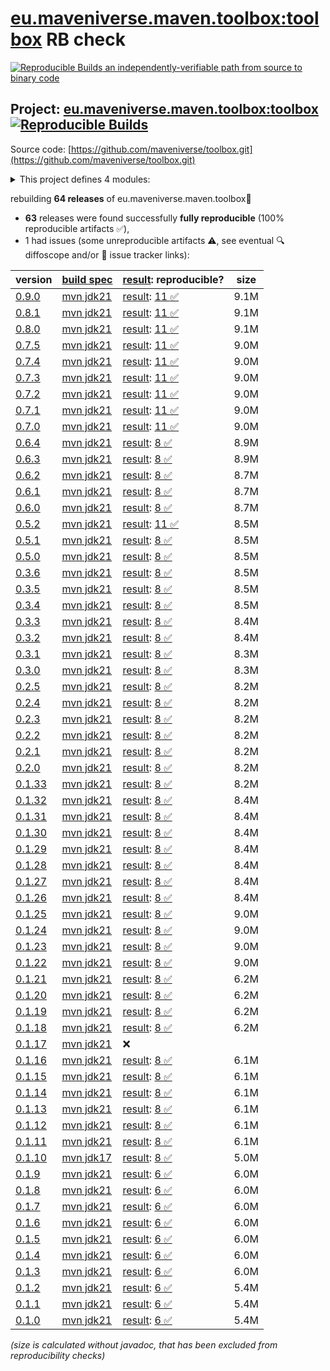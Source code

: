 [eu.maveniverse.maven.toolbox:toolbox](https://central.sonatype.com/artifact/eu.maveniverse.maven.toolbox/toolbox/versions) RB check
=======

[![Reproducible Builds](https://reproducible-builds.org/images/logos/rb.svg) an independently-verifiable path from source to binary code](https://reproducible-builds.org/)

## Project: [eu.maveniverse.maven.toolbox:toolbox](https://central.sonatype.com/artifact/eu.maveniverse.maven.toolbox/toolbox/versions) [![Reproducible Builds](https://img.shields.io/endpoint?url=https://raw.githubusercontent.com/jvm-repo-rebuild/reproducible-central/master/content/eu/maveniverse/maven/toolbox/badge.json)](https://github.com/jvm-repo-rebuild/reproducible-central/blob/master/content/eu/maveniverse/maven/toolbox/README.md)

Source code: [https://github.com/maveniverse/toolbox.git](https://github.com/maveniverse/toolbox.git)

<details><summary>This project defines 4 modules:</summary>

* [eu.maveniverse.maven.plugins:toolbox](https://central.sonatype.com/artifact/eu.maveniverse.maven.plugins/toolbox/overview)
* [eu.maveniverse.maven.toolbox:mvnsh](https://central.sonatype.com/artifact/eu.maveniverse.maven.toolbox/mvnsh/overview)
* [eu.maveniverse.maven.toolbox:shared](https://central.sonatype.com/artifact/eu.maveniverse.maven.toolbox/shared/overview)
* [eu.maveniverse.maven.toolbox:toolbox](https://central.sonatype.com/artifact/eu.maveniverse.maven.toolbox/toolbox/overview)
</details>

rebuilding **64 releases** of eu.maveniverse.maven.toolbox:toolbox:
- **63** releases were found successfully **fully reproducible** (100% reproducible artifacts :white_check_mark:),
- 1 had issues (some unreproducible artifacts :warning:, see eventual :mag: diffoscope and/or :memo: issue tracker links):

| version | [build spec](/BUILDSPEC.md) | [result](https://reproducible-builds.org/docs/jvm/): reproducible? | size |
| -- | --------- | ------ | -- |
| [0.9.0](https://central.sonatype.com/artifact/eu.maveniverse.maven.toolbox/toolbox/0.9.0/pom) | [mvn jdk21](toolbox-0.9.0.buildspec) | [result](toolbox-0.9.0.buildinfo): [11 :white_check_mark: ](toolbox-0.9.0.buildcompare) | 9.1M |
| [0.8.1](https://central.sonatype.com/artifact/eu.maveniverse.maven.toolbox/toolbox/0.8.1/pom) | [mvn jdk21](toolbox-0.8.1.buildspec) | [result](toolbox-0.8.1.buildinfo): [11 :white_check_mark: ](toolbox-0.8.1.buildcompare) | 9.1M |
| [0.8.0](https://central.sonatype.com/artifact/eu.maveniverse.maven.toolbox/toolbox/0.8.0/pom) | [mvn jdk21](toolbox-0.8.0.buildspec) | [result](toolbox-0.8.0.buildinfo): [11 :white_check_mark: ](toolbox-0.8.0.buildcompare) | 9.1M |
| [0.7.5](https://central.sonatype.com/artifact/eu.maveniverse.maven.toolbox/toolbox/0.7.5/pom) | [mvn jdk21](toolbox-0.7.5.buildspec) | [result](toolbox-0.7.5.buildinfo): [11 :white_check_mark: ](toolbox-0.7.5.buildcompare) | 9.0M |
| [0.7.4](https://central.sonatype.com/artifact/eu.maveniverse.maven.toolbox/toolbox/0.7.4/pom) | [mvn jdk21](toolbox-0.7.4.buildspec) | [result](toolbox-0.7.4.buildinfo): [11 :white_check_mark: ](toolbox-0.7.4.buildcompare) | 9.0M |
| [0.7.3](https://central.sonatype.com/artifact/eu.maveniverse.maven.toolbox/toolbox/0.7.3/pom) | [mvn jdk21](toolbox-0.7.3.buildspec) | [result](toolbox-0.7.3.buildinfo): [11 :white_check_mark: ](toolbox-0.7.3.buildcompare) | 9.0M |
| [0.7.2](https://central.sonatype.com/artifact/eu.maveniverse.maven.toolbox/toolbox/0.7.2/pom) | [mvn jdk21](toolbox-0.7.2.buildspec) | [result](toolbox-0.7.2.buildinfo): [11 :white_check_mark: ](toolbox-0.7.2.buildcompare) | 9.0M |
| [0.7.1](https://central.sonatype.com/artifact/eu.maveniverse.maven.toolbox/toolbox/0.7.1/pom) | [mvn jdk21](toolbox-0.7.1.buildspec) | [result](toolbox-0.7.1.buildinfo): [11 :white_check_mark: ](toolbox-0.7.1.buildcompare) | 9.0M |
| [0.7.0](https://central.sonatype.com/artifact/eu.maveniverse.maven.toolbox/toolbox/0.7.0/pom) | [mvn jdk21](toolbox-0.7.0.buildspec) | [result](toolbox-0.7.0.buildinfo): [11 :white_check_mark: ](toolbox-0.7.0.buildcompare) | 9.0M |
| [0.6.4](https://central.sonatype.com/artifact/eu.maveniverse.maven.toolbox/toolbox/0.6.4/pom) | [mvn jdk21](toolbox-0.6.4.buildspec) | [result](toolbox-0.6.4.buildinfo): [8 :white_check_mark: ](toolbox-0.6.4.buildcompare) | 8.9M |
| [0.6.3](https://central.sonatype.com/artifact/eu.maveniverse.maven.toolbox/toolbox/0.6.3/pom) | [mvn jdk21](toolbox-0.6.3.buildspec) | [result](toolbox-0.6.3.buildinfo): [8 :white_check_mark: ](toolbox-0.6.3.buildcompare) | 8.9M |
| [0.6.2](https://central.sonatype.com/artifact/eu.maveniverse.maven.toolbox/toolbox/0.6.2/pom) | [mvn jdk21](toolbox-0.6.2.buildspec) | [result](toolbox-0.6.2.buildinfo): [8 :white_check_mark: ](toolbox-0.6.2.buildcompare) | 8.7M |
| [0.6.1](https://central.sonatype.com/artifact/eu.maveniverse.maven.toolbox/toolbox/0.6.1/pom) | [mvn jdk21](toolbox-0.6.1.buildspec) | [result](toolbox-0.6.1.buildinfo): [8 :white_check_mark: ](toolbox-0.6.1.buildcompare) | 8.7M |
| [0.6.0](https://central.sonatype.com/artifact/eu.maveniverse.maven.toolbox/toolbox/0.6.0/pom) | [mvn jdk21](toolbox-0.6.0.buildspec) | [result](toolbox-0.6.0.buildinfo): [8 :white_check_mark: ](toolbox-0.6.0.buildcompare) | 8.7M |
| [0.5.2](https://central.sonatype.com/artifact/eu.maveniverse.maven.toolbox/toolbox/0.5.2/pom) | [mvn jdk21](toolbox-0.5.2.buildspec) | [result](toolbox-0.5.2.buildinfo): [11 :white_check_mark: ](toolbox-0.5.2.buildcompare) | 8.5M |
| [0.5.1](https://central.sonatype.com/artifact/eu.maveniverse.maven.toolbox/toolbox/0.5.1/pom) | [mvn jdk21](toolbox-0.5.1.buildspec) | [result](toolbox-0.5.1.buildinfo): [8 :white_check_mark: ](toolbox-0.5.1.buildcompare) | 8.5M |
| [0.5.0](https://central.sonatype.com/artifact/eu.maveniverse.maven.toolbox/toolbox/0.5.0/pom) | [mvn jdk21](toolbox-0.5.0.buildspec) | [result](toolbox-0.5.0.buildinfo): [8 :white_check_mark: ](toolbox-0.5.0.buildcompare) | 8.5M |
| [0.3.6](https://central.sonatype.com/artifact/eu.maveniverse.maven.toolbox/toolbox/0.3.6/pom) | [mvn jdk21](toolbox-0.3.6.buildspec) | [result](toolbox-0.3.6.buildinfo): [8 :white_check_mark: ](toolbox-0.3.6.buildcompare) | 8.5M |
| [0.3.5](https://central.sonatype.com/artifact/eu.maveniverse.maven.toolbox/toolbox/0.3.5/pom) | [mvn jdk21](toolbox-0.3.5.buildspec) | [result](toolbox-0.3.5.buildinfo): [8 :white_check_mark: ](toolbox-0.3.5.buildcompare) | 8.5M |
| [0.3.4](https://central.sonatype.com/artifact/eu.maveniverse.maven.toolbox/toolbox/0.3.4/pom) | [mvn jdk21](toolbox-0.3.4.buildspec) | [result](toolbox-0.3.4.buildinfo): [8 :white_check_mark: ](toolbox-0.3.4.buildcompare) | 8.5M |
| [0.3.3](https://central.sonatype.com/artifact/eu.maveniverse.maven.toolbox/toolbox/0.3.3/pom) | [mvn jdk21](toolbox-0.3.3.buildspec) | [result](toolbox-0.3.3.buildinfo): [8 :white_check_mark: ](toolbox-0.3.3.buildcompare) | 8.4M |
| [0.3.2](https://central.sonatype.com/artifact/eu.maveniverse.maven.toolbox/toolbox/0.3.2/pom) | [mvn jdk21](toolbox-0.3.2.buildspec) | [result](toolbox-0.3.2.buildinfo): [8 :white_check_mark: ](toolbox-0.3.2.buildcompare) | 8.4M |
| [0.3.1](https://central.sonatype.com/artifact/eu.maveniverse.maven.toolbox/toolbox/0.3.1/pom) | [mvn jdk21](toolbox-0.3.1.buildspec) | [result](toolbox-0.3.1.buildinfo): [8 :white_check_mark: ](toolbox-0.3.1.buildcompare) | 8.3M |
| [0.3.0](https://central.sonatype.com/artifact/eu.maveniverse.maven.toolbox/toolbox/0.3.0/pom) | [mvn jdk21](toolbox-0.3.0.buildspec) | [result](toolbox-0.3.0.buildinfo): [8 :white_check_mark: ](toolbox-0.3.0.buildcompare) | 8.3M |
| [0.2.5](https://central.sonatype.com/artifact/eu.maveniverse.maven.toolbox/toolbox/0.2.5/pom) | [mvn jdk21](toolbox-0.2.5.buildspec) | [result](toolbox-0.2.5.buildinfo): [8 :white_check_mark: ](toolbox-0.2.5.buildcompare) | 8.2M |
| [0.2.4](https://central.sonatype.com/artifact/eu.maveniverse.maven.toolbox/toolbox/0.2.4/pom) | [mvn jdk21](toolbox-0.2.4.buildspec) | [result](toolbox-0.2.4.buildinfo): [8 :white_check_mark: ](toolbox-0.2.4.buildcompare) | 8.2M |
| [0.2.3](https://central.sonatype.com/artifact/eu.maveniverse.maven.toolbox/toolbox/0.2.3/pom) | [mvn jdk21](toolbox-0.2.3.buildspec) | [result](toolbox-0.2.3.buildinfo): [8 :white_check_mark: ](toolbox-0.2.3.buildcompare) | 8.2M |
| [0.2.2](https://central.sonatype.com/artifact/eu.maveniverse.maven.toolbox/toolbox/0.2.2/pom) | [mvn jdk21](toolbox-0.2.2.buildspec) | [result](toolbox-0.2.2.buildinfo): [8 :white_check_mark: ](toolbox-0.2.2.buildcompare) | 8.2M |
| [0.2.1](https://central.sonatype.com/artifact/eu.maveniverse.maven.toolbox/toolbox/0.2.1/pom) | [mvn jdk21](toolbox-0.2.1.buildspec) | [result](toolbox-0.2.1.buildinfo): [8 :white_check_mark: ](toolbox-0.2.1.buildcompare) | 8.2M |
| [0.2.0](https://central.sonatype.com/artifact/eu.maveniverse.maven.toolbox/toolbox/0.2.0/pom) | [mvn jdk21](toolbox-0.2.0.buildspec) | [result](toolbox-0.2.0.buildinfo): [8 :white_check_mark: ](toolbox-0.2.0.buildcompare) | 8.2M |
| [0.1.33](https://central.sonatype.com/artifact/eu.maveniverse.maven.toolbox/toolbox/0.1.33/pom) | [mvn jdk21](toolbox-0.1.33.buildspec) | [result](toolbox-0.1.33.buildinfo): [8 :white_check_mark: ](toolbox-0.1.33.buildcompare) | 8.2M |
| [0.1.32](https://central.sonatype.com/artifact/eu.maveniverse.maven.toolbox/toolbox/0.1.32/pom) | [mvn jdk21](toolbox-0.1.32.buildspec) | [result](toolbox-0.1.32.buildinfo): [8 :white_check_mark: ](toolbox-0.1.32.buildcompare) | 8.4M |
| [0.1.31](https://central.sonatype.com/artifact/eu.maveniverse.maven.toolbox/toolbox/0.1.31/pom) | [mvn jdk21](toolbox-0.1.31.buildspec) | [result](toolbox-0.1.31.buildinfo): [8 :white_check_mark: ](toolbox-0.1.31.buildcompare) | 8.4M |
| [0.1.30](https://central.sonatype.com/artifact/eu.maveniverse.maven.toolbox/toolbox/0.1.30/pom) | [mvn jdk21](toolbox-0.1.30.buildspec) | [result](toolbox-0.1.30.buildinfo): [8 :white_check_mark: ](toolbox-0.1.30.buildcompare) | 8.4M |
| [0.1.29](https://central.sonatype.com/artifact/eu.maveniverse.maven.toolbox/toolbox/0.1.29/pom) | [mvn jdk21](toolbox-0.1.29.buildspec) | [result](toolbox-0.1.29.buildinfo): [8 :white_check_mark: ](toolbox-0.1.29.buildcompare) | 8.4M |
| [0.1.28](https://central.sonatype.com/artifact/eu.maveniverse.maven.toolbox/toolbox/0.1.28/pom) | [mvn jdk21](toolbox-0.1.28.buildspec) | [result](toolbox-0.1.28.buildinfo): [8 :white_check_mark: ](toolbox-0.1.28.buildcompare) | 8.4M |
| [0.1.27](https://central.sonatype.com/artifact/eu.maveniverse.maven.toolbox/toolbox/0.1.27/pom) | [mvn jdk21](toolbox-0.1.27.buildspec) | [result](toolbox-0.1.27.buildinfo): [8 :white_check_mark: ](toolbox-0.1.27.buildcompare) | 8.4M |
| [0.1.26](https://central.sonatype.com/artifact/eu.maveniverse.maven.toolbox/toolbox/0.1.26/pom) | [mvn jdk21](toolbox-0.1.26.buildspec) | [result](toolbox-0.1.26.buildinfo): [8 :white_check_mark: ](toolbox-0.1.26.buildcompare) | 8.4M |
| [0.1.25](https://central.sonatype.com/artifact/eu.maveniverse.maven.toolbox/toolbox/0.1.25/pom) | [mvn jdk21](toolbox-0.1.25.buildspec) | [result](toolbox-0.1.25.buildinfo): [8 :white_check_mark: ](toolbox-0.1.25.buildcompare) | 9.0M |
| [0.1.24](https://central.sonatype.com/artifact/eu.maveniverse.maven.toolbox/toolbox/0.1.24/pom) | [mvn jdk21](toolbox-0.1.24.buildspec) | [result](toolbox-0.1.24.buildinfo): [8 :white_check_mark: ](toolbox-0.1.24.buildcompare) | 9.0M |
| [0.1.23](https://central.sonatype.com/artifact/eu.maveniverse.maven.toolbox/toolbox/0.1.23/pom) | [mvn jdk21](toolbox-0.1.23.buildspec) | [result](toolbox-0.1.23.buildinfo): [8 :white_check_mark: ](toolbox-0.1.23.buildcompare) | 9.0M |
| [0.1.22](https://central.sonatype.com/artifact/eu.maveniverse.maven.toolbox/toolbox/0.1.22/pom) | [mvn jdk21](toolbox-0.1.22.buildspec) | [result](toolbox-0.1.22.buildinfo): [8 :white_check_mark: ](toolbox-0.1.22.buildcompare) | 9.0M |
| [0.1.21](https://central.sonatype.com/artifact/eu.maveniverse.maven.toolbox/toolbox/0.1.21/pom) | [mvn jdk21](toolbox-0.1.21.buildspec) | [result](toolbox-0.1.21.buildinfo): [8 :white_check_mark: ](toolbox-0.1.21.buildcompare) | 6.2M |
| [0.1.20](https://central.sonatype.com/artifact/eu.maveniverse.maven.toolbox/toolbox/0.1.20/pom) | [mvn jdk21](toolbox-0.1.20.buildspec) | [result](toolbox-0.1.20.buildinfo): [8 :white_check_mark: ](toolbox-0.1.20.buildcompare) | 6.2M |
| [0.1.19](https://central.sonatype.com/artifact/eu.maveniverse.maven.toolbox/toolbox/0.1.19/pom) | [mvn jdk21](toolbox-0.1.19.buildspec) | [result](toolbox-0.1.19.buildinfo): [8 :white_check_mark: ](toolbox-0.1.19.buildcompare) | 6.2M |
| [0.1.18](https://central.sonatype.com/artifact/eu.maveniverse.maven.toolbox/toolbox/0.1.18/pom) | [mvn jdk21](toolbox-0.1.18.buildspec) | [result](toolbox-0.1.18.buildinfo): [8 :white_check_mark: ](toolbox-0.1.18.buildcompare) | 6.2M |
| [0.1.17](https://central.sonatype.com/artifact/eu.maveniverse.maven.toolbox/toolbox/0.1.17/pom) | [mvn jdk21](toolbox-0.1.17.buildspec) | :x: | |
| [0.1.16](https://central.sonatype.com/artifact/eu.maveniverse.maven.toolbox/toolbox/0.1.16/pom) | [mvn jdk21](toolbox-0.1.16.buildspec) | [result](toolbox-0.1.16.buildinfo): [8 :white_check_mark: ](toolbox-0.1.16.buildcompare) | 6.1M |
| [0.1.15](https://central.sonatype.com/artifact/eu.maveniverse.maven.toolbox/toolbox/0.1.15/pom) | [mvn jdk21](toolbox-0.1.15.buildspec) | [result](toolbox-0.1.15.buildinfo): [8 :white_check_mark: ](toolbox-0.1.15.buildcompare) | 6.1M |
| [0.1.14](https://central.sonatype.com/artifact/eu.maveniverse.maven.toolbox/toolbox/0.1.14/pom) | [mvn jdk21](toolbox-0.1.14.buildspec) | [result](toolbox-0.1.14.buildinfo): [8 :white_check_mark: ](toolbox-0.1.14.buildcompare) | 6.1M |
| [0.1.13](https://central.sonatype.com/artifact/eu.maveniverse.maven.toolbox/toolbox/0.1.13/pom) | [mvn jdk21](toolbox-0.1.13.buildspec) | [result](toolbox-0.1.13.buildinfo): [8 :white_check_mark: ](toolbox-0.1.13.buildcompare) | 6.1M |
| [0.1.12](https://central.sonatype.com/artifact/eu.maveniverse.maven.toolbox/toolbox/0.1.12/pom) | [mvn jdk21](toolbox-0.1.12.buildspec) | [result](toolbox-0.1.12.buildinfo): [8 :white_check_mark: ](toolbox-0.1.12.buildcompare) | 6.1M |
| [0.1.11](https://central.sonatype.com/artifact/eu.maveniverse.maven.toolbox/toolbox/0.1.11/pom) | [mvn jdk21](toolbox-0.1.11.buildspec) | [result](toolbox-0.1.11.buildinfo): [8 :white_check_mark: ](toolbox-0.1.11.buildcompare) | 6.1M |
| [0.1.10](https://central.sonatype.com/artifact/eu.maveniverse.maven.toolbox/toolbox/0.1.10/pom) | [mvn jdk17](toolbox-0.1.10.buildspec) | [result](toolbox-0.1.10.buildinfo): [8 :white_check_mark: ](toolbox-0.1.10.buildcompare) | 5.0M |
| [0.1.9](https://central.sonatype.com/artifact/eu.maveniverse.maven.toolbox/toolbox/0.1.9/pom) | [mvn jdk21](toolbox-0.1.9.buildspec) | [result](toolbox-0.1.9.buildinfo): [6 :white_check_mark: ](toolbox-0.1.9.buildcompare) | 6.0M |
| [0.1.8](https://central.sonatype.com/artifact/eu.maveniverse.maven.toolbox/toolbox/0.1.8/pom) | [mvn jdk21](toolbox-0.1.8.buildspec) | [result](toolbox-0.1.8.buildinfo): [6 :white_check_mark: ](toolbox-0.1.8.buildcompare) | 6.0M |
| [0.1.7](https://central.sonatype.com/artifact/eu.maveniverse.maven.toolbox/toolbox/0.1.7/pom) | [mvn jdk21](toolbox-0.1.7.buildspec) | [result](toolbox-0.1.7.buildinfo): [6 :white_check_mark: ](toolbox-0.1.7.buildcompare) | 6.0M |
| [0.1.6](https://central.sonatype.com/artifact/eu.maveniverse.maven.toolbox/toolbox/0.1.6/pom) | [mvn jdk21](toolbox-0.1.6.buildspec) | [result](toolbox-0.1.6.buildinfo): [6 :white_check_mark: ](toolbox-0.1.6.buildcompare) | 6.0M |
| [0.1.5](https://central.sonatype.com/artifact/eu.maveniverse.maven.toolbox/toolbox/0.1.5/pom) | [mvn jdk21](toolbox-0.1.5.buildspec) | [result](toolbox-0.1.5.buildinfo): [6 :white_check_mark: ](toolbox-0.1.5.buildcompare) | 6.0M |
| [0.1.4](https://central.sonatype.com/artifact/eu.maveniverse.maven.toolbox/toolbox/0.1.4/pom) | [mvn jdk21](toolbox-0.1.4.buildspec) | [result](toolbox-0.1.4.buildinfo): [6 :white_check_mark: ](toolbox-0.1.4.buildcompare) | 6.0M |
| [0.1.3](https://central.sonatype.com/artifact/eu.maveniverse.maven.toolbox/toolbox/0.1.3/pom) | [mvn jdk21](toolbox-0.1.3.buildspec) | [result](toolbox-0.1.3.buildinfo): [6 :white_check_mark: ](toolbox-0.1.3.buildcompare) | 6.0M |
| [0.1.2](https://central.sonatype.com/artifact/eu.maveniverse.maven.toolbox/toolbox/0.1.2/pom) | [mvn jdk21](toolbox-0.1.2.buildspec) | [result](toolbox-0.1.2.buildinfo): [6 :white_check_mark: ](toolbox-0.1.2.buildcompare) | 5.4M |
| [0.1.1](https://central.sonatype.com/artifact/eu.maveniverse.maven.toolbox/toolbox/0.1.1/pom) | [mvn jdk21](toolbox-0.1.1.buildspec) | [result](toolbox-0.1.1.buildinfo): [6 :white_check_mark: ](toolbox-0.1.1.buildcompare) | 5.4M |
| [0.1.0](https://central.sonatype.com/artifact/eu.maveniverse.maven.toolbox/toolbox/0.1.0/pom) | [mvn jdk21](toolbox-0.1.0.buildspec) | [result](toolbox-0.1.0.buildinfo): [6 :white_check_mark: ](toolbox-0.1.0.buildcompare) | 5.4M |

<i>(size is calculated without javadoc, that has been excluded from reproducibility checks)</i>
